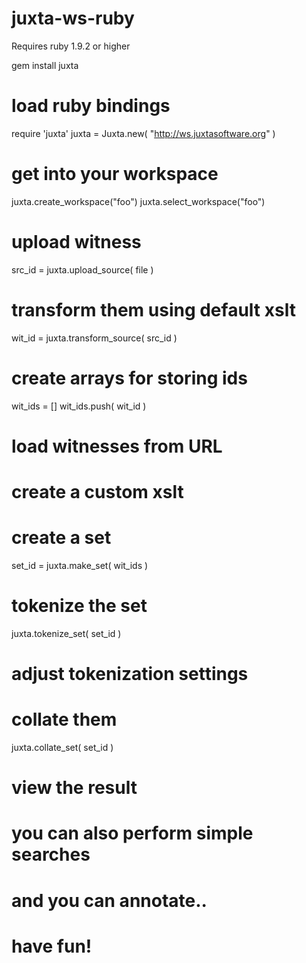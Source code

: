 juxta-ws-ruby
=============

Requires ruby 1.9.2 or higher

gem install juxta


# load ruby bindings

require 'juxta'
juxta = Juxta.new( "http://ws.juxtasoftware.org" )

# get into your workspace

juxta.create_workspace("foo")
juxta.select_workspace("foo")

# upload witness

src_id = juxta.upload_source( file )

# transform them using default xslt

wit_id = juxta.transform_source( src_id )

# create arrays for storing ids

wit_ids = []
wit_ids.push( wit_id )

# load witnesses from URL



# create a custom xslt


# create a set

set_id = juxta.make_set( wit_ids )

# tokenize the set

juxta.tokenize_set( set_id )

# adjust tokenization settings

# collate them

juxta.collate_set( set_id )

# view the result

# you can also perform simple searches

# and you can annotate..

# have fun!
